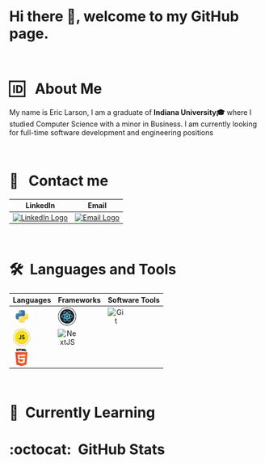 # Hi there 👋, welcome to my GitHub page.
<br/>

# **🆔 &nbsp; About Me**

My name is Eric Larson, I am a graduate of **Indiana University🎓** where I studied Computer Science with a minor in Business.  I am currently looking for full-time software development and engineering positions 

<br/>

# **📇 &nbsp; Contact me**
| LinkedIn | Email |
| :------: | :----: |
|[![LinkedIn Logo](https://img.icons8.com/?size=100&id=13930&format=png&color=000000)](https://www.linkedin.com/in/eric-larson-iu/) | [![Email Logo](https://img.icons8.com/?size=100&id=OumT4lIcOllS&format=png)](mailto:elarson3978@gmail.com) |
<br/>


# **🛠️ &nbsp;Languages and Tools**

| Languages | Frameworks | Software Tools |
| :-------: | :---------: | :------------: |
| <img align="left" alt="Python" width="36px" src="https://raw.githubusercontent.com/github/explore/80688e429a7d4ef2fca1e82350fe8e3517d3494d/topics/python/python.png" /> | <img align="left" alt="ReactJS" width="37px" src="https://github.com/Pedro-Murilo/icons-for-readme/blob/main/.github/react-icon.svg" /> | <img align="left" alt="Git" width="32px" src="https://www.vectorlogo.zone/logos/git-scm/git-scm-icon.svg" /> |
| <img align="left" alt="Javascript Icon" width="35px" src="https://github.com/Pedro-Murilo/icons-for-readme/blob/main/.github/js-icon.svg" /> | <img align="left" alt="NextJS" width="37px" src="https://img.icons8.com/?size=100&id=MWiBjkuHeMVq&format=png&color=000000" /> |  |
| <img align="left" alt="HTML5" width="34px" src="https://raw.githubusercontent.com/github/explore/80688e429a7d4ef2fca1e82350fe8e3517d3494d/topics/html/html.png" /> | |  |
<br/>

# **🌱 &nbsp;Currently Learning**


# **:octocat: &nbsp;GitHub Stats**



<!--
**larsones/larsones** is a ✨ _special_ ✨ repository because its `README.md` (this file) appears on your GitHub profile.

Here are some ideas to get you started:

- 🔭 I’m currently working on ...
- 🌱 I’m currently learning ...
- 👯 I’m looking to collaborate on ...
- 🤔 I’m looking for help with ...
- 💬 Ask me about ...
- 📫 How to reach me: ...
- 😄 Pronouns: ...
- ⚡ Fun fact: ...
-->

